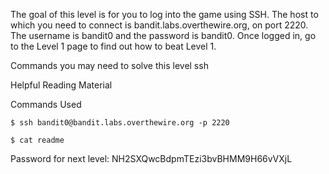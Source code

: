 The goal of this level is for you to log into the game using SSH. The host to which you need to connect is bandit.labs.overthewire.org, on port 2220. The username is bandit0 and the password is bandit0. Once logged in, go to the Level 1 page to find out how to beat Level 1.

Commands you may need to solve this level
ssh

Helpful Reading Material



Commands Used
```
$ ssh bandit0@bandit.labs.overthewire.org -p 2220
```

```
$ cat readme

```

Password for next level: NH2SXQwcBdpmTEzi3bvBHMM9H66vVXjL